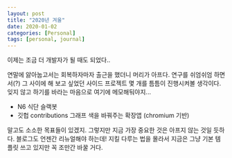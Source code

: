 ```yaml
---
layout: post
title: "2020년 겨울"
date: 2020-01-02
categories: [Personal]
tags: [personal, journal]
---
```


이제는 조금 더 개발자가 될 때도 되었다..

연말에 앓아눕고서는 회복하자마자 출근을 했더니 머리가 아프다. 연구를 쉬엄쉬엄 하면서(?) 그 사이에 해 보고 싶었던 사이드 프로젝트 몇 개를 틈틈이 진행시켜볼 생각이다. 잊지 않고 하기를 바라는 마음으로 여기에 메모해둬야지...

-   N6 식단 슬랙봇
-   깃헙 contributions 그래프 색을 바꿔주는 확장앱 (chromium 기반)

말고도 소소한 목표들이 있겠지. 그렇지만 지금 가장 중요한 것은 아프지 않는 것일 듯하다.
블로그도 언젠간 리뉴얼해야 하는데! 지킬 다루는 법을 몰라서 지금은 그냥 기본 템플릿 쓰고 있지만 꼭 조만간 바꿀 거다.
